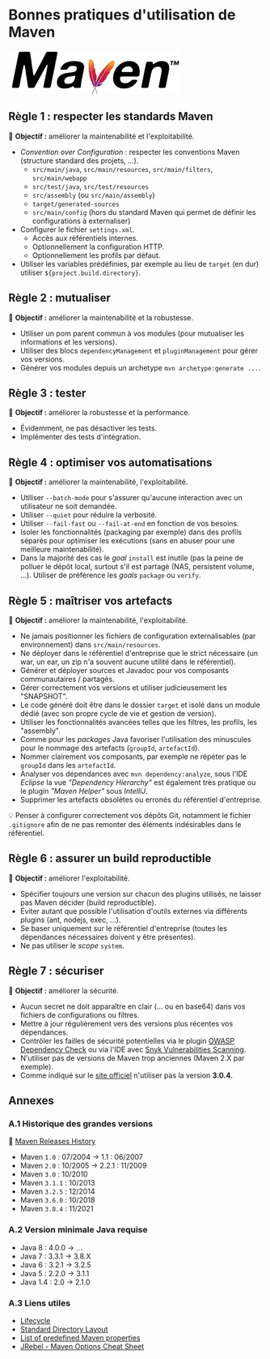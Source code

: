 # Bonnes pratiques d'utilisation de Maven

![logo](images/maven_logo.png)

## Règle 1 : respecter les standards Maven

:pushpin: **Objectif :** améliorer la maintenabilité et l'exploitabilité.

* _Convention over Configuration_ : respecter les conventions Maven (structure standard des projets, ...).
  * `src/main/java`, `src/main/resources`, `src/main/filters`, `src/main/webapp`
  * `src/test/java`, `src/test/resources`
  * `src/assembly` (ou `src/main/assembly`)
  * `target/generated-sources`
  * `src/main/config` (hors du standard Maven qui permet de définir les configurations à externaliser)
* Configurer le fichier `settings.xml`.
  * Accès aux référentiels internes.
  * Optionnellement la configuration HTTP.
  * Optionnellement les profils par défaut.
* Utiliser les variables prédéfinies, par exemple au lieu de `target` (en dur) utiliser `${project.build.directory}`.

## Règle 2 : mutualiser

:pushpin: **Objectif :** améliorer la maintenabilité et la robustesse.

* Utiliser un pom parent commun à vos modules (pour mutualiser les informations et les versions).
* Utiliser des blocs `dependencyManagement` et `pluginManagement` pour gérer vos versions.
* Générer vos modules depuis un archetype `mvn archetype:generate ...`.

## Règle 3 : tester

:pushpin: **Objectif :** améliorer la robustesse et la performance.

* Évidemment, ne pas désactiver les tests.
* Implémenter des tests d'intégration.

## Règle 4 : optimiser vos automatisations

:pushpin: **Objectif :** améliorer la maintenabilité, l'exploitabilité.

* Utiliser `--batch-mode` pour s'assurer qu'aucune interaction avec un utilisateur ne soit demandée.
* Utiliser `--quiet` pour réduire la verbosité.
* Utiliser `--fail-fast` ou `--fail-at-end` en fonction de vos besoins.
* Isoler les fonctionnalités (packaging par exemple) dans des profils séparés pour optimiser les exécutions (sans en abuser pour une meilleure maintenabilité).
* Dans la majorité des cas le _goal_ `install` est inutile (pas la peine de polluer le dépôt local, surtout s'il est partagé (NAS, persistent volume, ...). Utiliser de préférence les _goals_ `package` ou `verify`.

## Règle 5 : maîtriser vos artefacts

:pushpin: **Objectif :** améliorer la maintenabilité, l'exploitabilité.

* Ne jamais positionner les fichiers de configuration externalisables (par environnement) dans `src/main/resources`.
* Ne déployer dans le référentiel d'entreprise que le strict nécessaire (un war, un ear, un zip n'a souvent aucune utilité dans le référentiel).
* Générer et déployer sources et Javadoc pour vos composants communautaires / partagés.
* Gérer correctement vos versions et utiliser judicieusement les "SNAPSHOT".
* Le code généré doit être dans le dossier `target` et isolé dans un module dédié (avec son propre cycle de vie et gestion de version).
* Utiliser les fonctionnalités avancées telles que les filtres, les profils, les "assembly".
* Comme pour les _packages_ Java favoriser l'utilisation des minuscules pour le nommage des artefacts (`groupId`, `artefactId`).
* Nommer clairement vos composants, par exemple ne répéter pas le `groupId` dans les `artefactId`.
* Analyser vos dépendances avec `mvn dependency:analyze`, sous l'IDE _Eclipse_ la vue _"Dependency Hierarchy"_ est également très pratique ou le plugin _"Maven Helper"_ sous _IntelliJ_.
* Supprimer les artefacts obsolètes ou erronés du référentiel d'entreprise.

:bulb: Penser à configurer correctement vos dépôts Git, notamment le fichier `.gitignore` afin de ne pas remonter des éléments indésirables dans le référentiel.

## Règle 6 : assurer un build reproductible

:pushpin: **Objectif :** améliorer l'exploitabilité.

* Spécifier toujours une version sur chacun des plugins utilisés, ne laisser pas Maven décider (build reproductible).
* Éviter autant que possible l'utilisation d'outils externes via différents plugins (ant, nodejs, exec, ...).
* Se baser uniquement sur le référentiel d'entreprise (toutes les dépendances nécessaires doivent y être présentes).
* Ne pas utiliser le _scope_ `system`.

## Règle 7 : sécuriser

:pushpin: **Objectif :** améliorer la sécurité.

* Aucun secret ne doit apparaître en clair (... ou en base64) dans vos fichiers de configurations ou filtres.
* Mettre à jour régulièrement vers des versions plus récentes vos dépendances.
* Contrôler les failles de sécurité potentielles via le plugin [OWASP Dependency Check](https://jeremylong.github.io/DependencyCheck/dependency-check-maven/index.html) ou via l'IDE avec [Snyk Vulnerabilities Scanning](https://blog.jetbrains.com/idea/2019/03/catching-vulnerabilities-instantly-in-your-intellij-idea-environment/).
* N'utiliser pas de versions de Maven trop anciennes (Maven 2.X par exemple).
* Comme indiqué sur le [site officiel](https://maven.apache.org/security.html) n'utiliser pas la version **3.0.4**.

## Annexes

### A.1 Historique des grandes versions

:link: [Maven Releases History](https://maven.apache.org/docs/history.html)

* Maven `1.0` : 07/2004 -> 1.1 : 06/2007
* Maven `2.0` : 10/2005 -> 2.2.1 : 11/2009
* Maven `3.0` : 10/2010
* Maven `3.1.1` : 10/2013
* Maven `3.2.5` : 12/2014
* Maven `3.6.0` : 10/2018
* Maven `3.8.4` : 11/2021

### A.2 Version minimale Java requise

* Java 8 : 4.0.0 -> ...
* Java 7 : 3.3.1 -> 3.8.X
* Java 6 : 3.2.1 -> 3.2.5
* Java 5 : 2.2.0 -> 3.1.1
* Java 1.4 : 2.0 -> 2.1.0

### A.3 Liens utiles

* [Lifecycle](https://maven.apache.org/guides/introduction/introduction-to-the-lifecycle.html)
* [Standard Directory Layout](http://maven.apache.org/guides/introduction/introduction-to-the-standard-directory-layout.html)
* [List of predefined Maven properties](https://github.com/cko/predefined_maven_properties/blob/master/README.md)
* [JRebel - Maven Options Cheat Sheet](https://www.jrebel.com/blog/maven-cheat-sheet)
